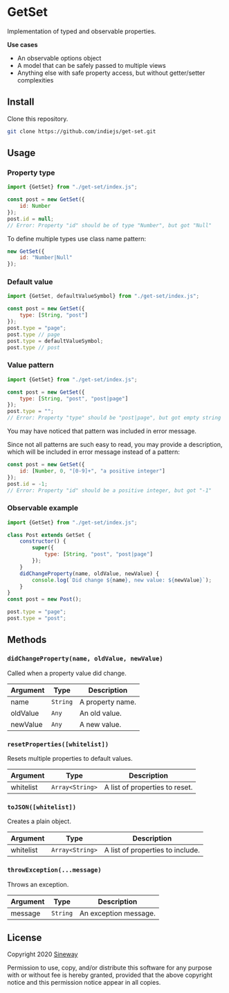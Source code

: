 # GetSet

Implementation of typed and observable properties.

**Use cases**
- An observable options object
- A model that can be safely passed to multiple views
- Anything else with safe property access, but without getter/setter complexities

## Install

Clone this repository.

```sh
git clone https://github.com/indiejs/get-set.git
```

## Usage

### Property type

```js
import {GetSet} from "./get-set/index.js";

const post = new GetSet({
    id: Number
});
post.id = null;
// Error: Property "id" should be of type "Number", but got "Null"
```

To define multiple types use class name pattern:

```js
new GetSet({
    id: "Number|Null"
});
```

### Default value

```js
import {GetSet, defaultValueSymbol} from "./get-set/index.js";

const post = new GetSet({
    type: [String, "post"]
});
post.type = "page";
post.type // page
post.type = defaultValueSymbol;
post.type // post
```

### Value pattern

```js
import {GetSet} from "./get-set/index.js";

const post = new GetSet({
    type: [String, "post", "post|page"]
});
post.type = "";
// Error: Property "type" should be "post|page", but got empty string

```
You may have noticed that pattern was included in error message.

Since not all patterns are such easy to read, you may provide a description, which will be included in error message instead of a pattern:

```js
const post = new GetSet({
    id: [Number, 0, "[0-9]+", "a positive integer"]
});
post.id = -1;
// Error: Property "id" should be a positive integer, but got "-1"
```

### Observable example

```js
import {GetSet} from "./get-set/index.js";

class Post extends GetSet {
    constructor() {
        super({
            type: [String, "post", "post|page"]
        });
    }
    didChangeProperty(name, oldValue, newValue) {
        console.log(`Did change ${name}, new value: ${newValue}`);
    }
}
const post = new Post();

post.type = "page";
post.type = "post";
```

## Methods

### `didChangeProperty(name, oldValue, newValue)`

Called when a property value did change.

Argument  | Type             | Description
----------|------------------|-----------------
name      | `String`         | A property name.
oldValue  | `Any`            | An old value.
newValue  | `Any`            | A new value.

### `resetProperties([whitelist])`

Resets multiple properties to default values.

Argument  | Type             | Description
----------|------------------|-----------------
whitelist | `Array<String>`  | A list of properties to reset.

### `toJSON([whitelist])`

Creates a plain object.

Argument  | Type             | Description
----------|------------------|-----------------
whitelist | `Array<String>`  | A list of properties to include.

### `throwException(...message)`

Throws an exception.

Argument  | Type             | Description
----------|------------------|-----------------
message   | `String`         | An exception message.

## License

Copyright 2020 [Sineway](https://github.com/sineway)

Permission to use, copy, and/or distribute this software for any purpose
with or without fee is hereby granted, provided that the above copyright notice
and this permission notice appear in all copies.
